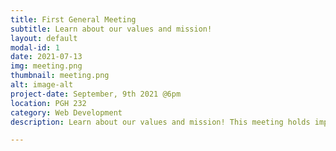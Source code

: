 ```yaml
---
title: First General Meeting
subtitle: Learn about our values and mission!
layout: default
modal-id: 1
date: 2021-07-13
img: meeting.png
thumbnail: meeting.png
alt: image-alt
project-date: September, 9th 2021 @6pm
location: PGH 232
category: Web Development
description: Learn about our values and mission! This meeting holds important information about the club. We also would like everyone to get to know each other! We will have ice breakers and a time for everyone to get to know the officers! Make sure to check out our socials at the very bottom of our page and information on how to join if you cannot attend the meeting. Our GroupMe is active so questions are welcome on there.  We can't wait to meet you guys! :)

---
```

